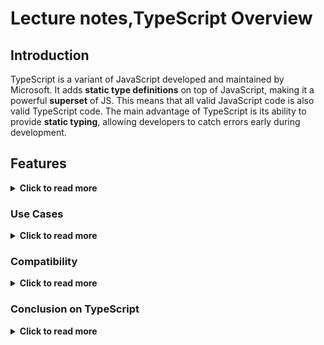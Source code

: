 # Lecture notes,TypeScript Overview

## Introduction

TypeScript is a variant of JavaScript developed and maintained by Microsoft. It adds **static type definitions** on top of JavaScript, making it a powerful **superset** of JS. This means that all valid JavaScript code is also valid TypeScript code. The main advantage of TypeScript is its ability to provide **static typing**, allowing developers to catch errors early during development.



## Features

<details>
  <summary><strong>Click to read more</strong></summary>

- **Static Typing**: The primary feature of TypeScript is static typing. You explicitly declare the type of variables when you create them.
  
```ts 
  let message: string = "Hello, World!";
```

- **Type Inference:** If you don’t specify a type, TypeScript will infer it. This isn’t recommended practice for declaring variables, but it works.
```ts 
 let count = 10; // TypeScript infers `count` as a number
```
- **Annotations:** When writing functions, you can specify the type of parameters and the return type.
```ts 
 function greet(name: string): string {
  return `Hello, ${name}!`;
}
```

- **Interfaces and Type Aliases:** These are similar to objects or functions and are often described as “light” objects. They provide a way to define the shape of data.
```ts
interface User {
name: string;
age: number;
}
```
```ts
const user: User = {
  name: "John Doe",
  age: 30
};
```

- **Classes and Object-Oriented Features:**  TypeScript makes it easier to write structured, object-oriented code with classes.
- **JavaScript Compatibility:**  You can convert JavaScript files to TypeScript (.js to .ts) and enhance them with types, making it easy to get started.
- **Tooling Support:** TypeScript works well with IDEs like Visual Studio Code, providing features like auto-completion and type checking.
- **Transpiling:** Since browsers do not directly understand TypeScript, it must be transpiled to JavaScript using the TypeScript compiler (tsc).

 </details>

### Use Cases   
<details>
  <summary><strong>Click to read more</strong></summary>

-  **Web Development:** TypeScript is often used in frameworks like React, Angular, and Vue. It’s optional but highly recommended for building robust components.
- **Server-Side Development:** TypeScript integrates well with Node.js for backend programming. It ensures correct data types, and Express supports TypeScript, helping with type safety in API development.
- **Large-Scale Applications:** TypeScript is particularly useful in larger applications where it helps with maintainability and scalability. Many companies use TypeScript internally to manage their codebase.
- **API Development:** TypeScript ensures that data fetched from an API is in the correct format. While APIs typically return JSON, TypeScript helps you be certain that the data structure is what you expect.
- **Static Site Generators (SSG) & Jamstack:** TypeScript can be used in static site generators like Next.js. In functions like getServerSideProps, TypeScript helps ensure the correct data is fetched and returned.
- **Mobile App Development:** With frameworks like React Native and Ionic, mobile applications are often built with TypeScript. It’s also used when building custom frameworks.
- **Testing:** Both unit testing and end-to-end testing have robust support for TypeScript, helping ensure type safety throughout the testing process.
- **Game Development:** Though less common, TypeScript can be used in game development to help manage game logic with libraries like Phaser or Babylon.js.
- **Desktop Applications:** Tools like Visual Studio Code itself are written in TypeScript, demonstrating its utility in desktop application development.
- **Open Source Projects:** Many open-source projects choose TypeScript for stricter type rules and maintainability. 
 </details>


 ### Compatibility
<details>
    <summary><strong>Click to read more</strong></summary>
    One of the key advantages of TypeScript is its backward compatibility with JavaScript. You can gradually migrate a JavaScript codebase to TypeScript, making the transition process easier. By renaming .js files to .ts, you can slowly introduce types and refactor the code as needed.

</details>

### Conclusion on TypeScript
 <details>
  <summary><strong>Click to read more</strong></summary>
    TypeScript offers a way to write safer, more predictable, and scalable code. It forces developers to be more precise, making it a valuable tool for refactoring legacy JavaScript code, maintaining large projects, and improving code quality. With growing popularity across web, mobile, and server-side development, TypeScript is becoming a preferred choice for many modern applications.
     </details>
